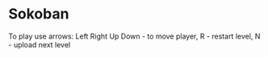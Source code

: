 # Sokoban
To play use arrows: Left Right Up Down - to move player, R - restart level, N - upload next level
